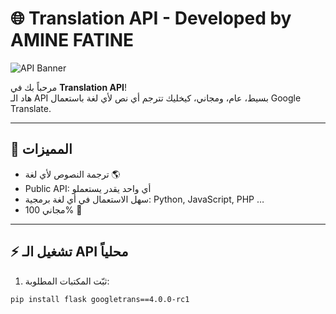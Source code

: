 # 🌐 Translation API - Developed by AMINE FATINE

![API Banner](https://img.shields.io/badge/Translation-API-blue?style=for-the-badge&logo=appveyor)

مرحباً بك في **Translation API**!  
هاد الـ API بسيط، عام، ومجاني، كيخليك تترجم أي نص لأي لغة باستعمال Google Translate.  

---

## 🚀 المميزات
- ترجمة النصوص لأي لغة 🌎  
- Public API: أي واحد يقدر يستعملو  
- سهل الاستعمال في أي لغة برمجية: Python, JavaScript, PHP …  
- مجاني 100% 💯  

---

## ⚡️ تشغيل الـ API محلياً

1. ثبّت المكتبات المطلوبة:
```bash
pip install flask googletrans==4.0.0-rc1
